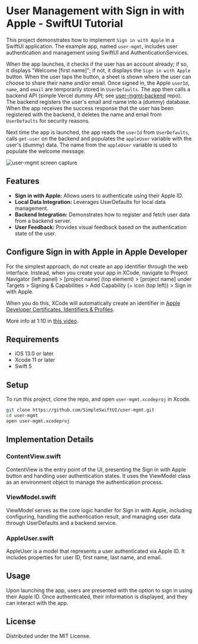 # User Management with Sign in with Apple - SwiftUI Tutorial

This project demonstrates how to implement `Sign in with Apple` in a SwiftUI application. The example app, named `user-mgmt`, includes user authentication and management using SwiftUI and AuthenticationServices. 

When the app launches, it checks if the user has an account already; if so, it displays "Welcome [first name]"; if not, it displays the `Sign in with Apple` button. When the user taps the button, a sheet is shown where the user can choose to share their name and/or email. Once signed in, the Apple `userId`, `name`, and `email` are temporarily stored in `UserDefaults`. The app then calls a backend API (simple Vercel dummy API; see [user-mgmt-backend](https://github.com/SimpleSwiftUI/user-mgmt-backend/tree/main) repo). The backend registers the user's email and name into a (dummy) database. When the app receives the success response that the user has been registered with the backend, it deletes the name and email from `UserDefaults` for security reasons. 

Next time the app is launched, the app reads the `userId` from `UserDefaults`, calls `get-user` on the backend and populates the `appleUser` variable with the user's (dummy) data. The name from the `appleUser` variable is used to populate the welcome message.

![user-mgmt screen capture](screen-capture/user-mgmt.gif)

## Features

- **Sign in with Apple:** Allows users to authenticate using their Apple ID.
- **Local Data Integration:** Leverages UserDefaults for local data management.
- **Backend Integration:** Demonstrates how to register and fetch user data from a backend server.
- **User Feedback:** Provides visual feedback based on the authentication state of the user.

## Configure Sign in with Apple in Apple Developer

For the simplest approach, do not create an app identifier through the web interface. Instead, when you create your app in XCode, navigate to Project Navigator (left panel) > [project name] (top element) > [project name] under Targets > Signing & Capabilities > Add Capability (+ icon (top left)) > Sign in with Apple.  

When you do this, XCode will automatically create an identifier in [Apple Developer Certificates, Identifiers & Profiles](https://developer.apple.com/account/resources/identifiers/list).

More info at 1:10 in [this video](https://youtu.be/O2FVDzoAB34?si=tHWOYiQ4P0sV0Gdu&t=70).

## Requirements

- iOS 13.0 or later
- Xcode 11 or later
- Swift 5

## Setup

To run this project, clone the repo, and open `user-mgmt.xcodeproj` in Xcode.

```bash
git clone https://github.com/SimpleSwiftUI/user-mgmt.git
cd user-mgmt
open user-mgmt.xcodeproj
```

## Implementation Details
### ContentView.swift

ContentView is the entry point of the UI, presenting the Sign in with Apple button and handling user authentication states. It uses the ViewModel class as an environment object to manage the authentication process.
### ViewModel.swift

ViewModel serves as the core logic handler for Sign in with Apple, including configuring, handling the authentication result, and managing user data through UserDefaults and a backend service.

### AppleUser.swift

AppleUser is a model that represents a user authenticated via Apple ID. It includes properties for user ID, first name, last name, and email.


## Usage

Upon launching the app, users are presented with the option to sign in using their Apple ID. Once authenticated, their information is displayed, and they can interact with the app.

## License
Distributed under the MIT License.

